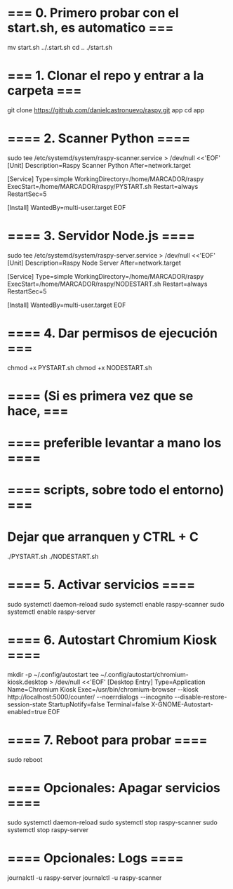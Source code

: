 # === 0. Primero probar con el start.sh, es automatico ===
mv start.sh ../.start.sh
cd ..
./start.sh

# === 1. Clonar el repo y entrar a la carpeta ===
git clone https://github.com/danielcastronuevo/raspy.git app
cd app

# ==== 2. Scanner Python ====
sudo tee /etc/systemd/system/raspy-scanner.service > /dev/null <<'EOF'
[Unit]
Description=Raspy Scanner Python
After=network.target

[Service]
Type=simple
WorkingDirectory=/home/MARCADOR/raspy
ExecStart=/home/MARCADOR/raspy/PYSTART.sh
Restart=always
RestartSec=5

[Install]
WantedBy=multi-user.target
EOF

# ==== 3. Servidor Node.js ====
sudo tee /etc/systemd/system/raspy-server.service > /dev/null <<'EOF'
[Unit]
Description=Raspy Node Server
After=network.target

[Service]
Type=simple
WorkingDirectory=/home/MARCADOR/raspy
ExecStart=/home/MARCADOR/raspy/NODESTART.sh
Restart=always
RestartSec=5

[Install]
WantedBy=multi-user.target
EOF

# ==== 4. Dar permisos de ejecución ===
chmod +x PYSTART.sh
chmod +x NODESTART.sh

# ==== (Si es primera vez que se hace, ===
# ==== preferible levantar a mano los ====
# ==== scripts, sobre todo el entorno) ===
# Dejar que arranquen y CTRL + C
./PYSTART.sh
./NODESTART.sh

# ==== 5. Activar servicios ====
sudo systemctl daemon-reload
sudo systemctl enable raspy-scanner
sudo systemctl enable raspy-server

# ==== 6. Autostart Chromium Kiosk ====
mkdir -p ~/.config/autostart
tee ~/.config/autostart/chromium-kiosk.desktop > /dev/null <<'EOF'
[Desktop Entry]
Type=Application
Name=Chromium Kiosk
Exec=/usr/bin/chromium-browser --kiosk http://localhost:5000/counter/ --noerrdialogs --incognito --disable-restore-session-state
StartupNotify=false
Terminal=false
X-GNOME-Autostart-enabled=true
EOF

# ==== 7. Reboot para probar ====
sudo reboot

# ==== Opcionales: Apagar servicios ====
sudo systemctl daemon-reload
sudo systemctl stop raspy-scanner
sudo systemctl stop raspy-server

# ==== Opcionales: Logs ====
journalctl -u raspy-server
journalctl -u raspy-scanner
